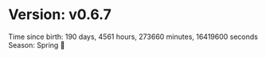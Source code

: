 # Version: v0.6.7
Time since birth: 190 days, 4561 hours, 273660 minutes, 16419600 seconds
Season: Spring 🌸
